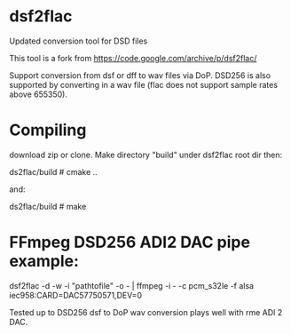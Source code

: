 # dsf2flac
Updated conversion tool for DSD files

This tool is a fork from https://code.google.com/archive/p/dsf2flac/

Support conversion from dsf or dff to wav files via DoP. DSD256 is also supported by converting in a wav file (flac does not support sample rates above 655350).

# Compiling

download zip or clone. Make directory "build" under dsf2flac root dir then:

ds2flac/build # cmake ..

and:

ds2flac/build # make

# FFmpeg DSD256 ADI2 DAC pipe example:

dsf2flac -d -w -i "pathtofile" -o -  | ffmpeg -i - -c pcm_s32le -f alsa iec958:CARD=DAC57750571,DEV=0

Tested up to DSD256 dsf to DoP wav conversion plays well with rme ADI 2 DAC.
